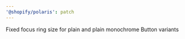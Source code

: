 ```yaml
---
'@shopify/polaris': patch
---
```


Fixed focus ring size for plain and plain monochrome Button variants
